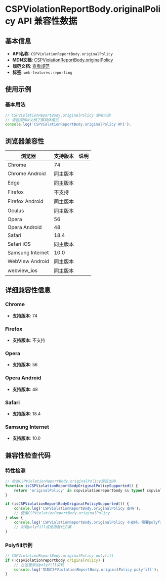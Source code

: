 # CSPViolationReportBody.originalPolicy API 兼容性数据

## 基本信息

- **API名称**: `CSPViolationReportBody.originalPolicy`
- **MDN文档**: [CSPViolationReportBody.originalPolicy](https://developer.mozilla.org/docs/Web/API/CSPViolationReportBody/originalPolicy)
- **规范文档**: [查看规范](https://w3c.github.io/webappsec-csp/#dom-cspviolationreportbody-originalpolicy)
- **标签**: `web-features:reporting`

## 使用示例

### 基本用法

```javascript
// CSPViolationReportBody.originalPolicy 使用示例
// 请查阅MDN文档了解具体用法
console.log('CSPViolationReportBody.originalPolicy API');
```

## 浏览器兼容性

| 浏览器 | 支持版本 | 说明 |
|--------|----------|------|
| Chrome | 74 |  |
| Chrome Android | 同主版本 |  |
| Edge | 同主版本 |  |
| Firefox | 不支持 |  |
| Firefox Android | 同主版本 |  |
| Oculus | 同主版本 |  |
| Opera | 56 |  |
| Opera Android | 48 |  |
| Safari | 18.4 |  |
| Safari iOS | 同主版本 |  |
| Samsung Internet | 10.0 |  |
| WebView Android | 同主版本 |  |
| webview_ios | 同主版本 |  |

## 详细兼容性信息

### Chrome

- **支持版本**: 74

### Firefox

- **支持版本**: 不支持

### Opera

- **支持版本**: 56

### Opera Android

- **支持版本**: 48

### Safari

- **支持版本**: 18.4

### Samsung Internet

- **支持版本**: 10.0

## 兼容性检查代码

### 特性检测

```javascript
// 检查CSPViolationReportBody.originalPolicy是否支持
function isCSPViolationReportBodyOriginalPolicySupported() {
    return 'originalPolicy' in cspviolationreportbody && typeof cspviolationreportbody.originalPolicy === 'function';
}

if (isCSPViolationReportBodyOriginalPolicySupported()) {
    console.log('CSPViolationReportBody.originalPolicy 支持');
    // 使用CSPViolationReportBody.originalPolicy
} else {
    console.log('CSPViolationReportBody.originalPolicy 不支持，需要polyfill');
    // 加载polyfill或使用替代方案
}
```

### Polyfill示例

```javascript
// CSPViolationReportBody.originalPolicy polyfill
if (!cspviolationreportbody.originalPolicy) {
    // 在这里添加polyfill实现
    console.log('加载CSPViolationReportBody.originalPolicy polyfill');
}
```

